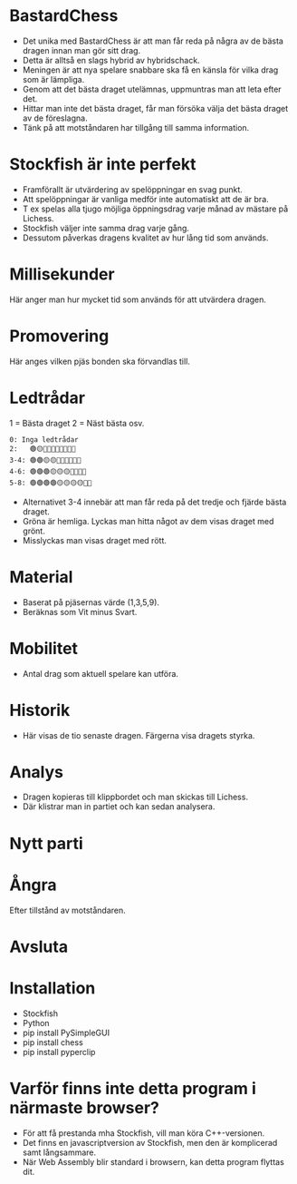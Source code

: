 # BastardChess

* Det unika med BastardChess är att man får reda på några av de bästa dragen innan man gör sitt drag.  
* Detta är alltså en slags hybrid av hybridschack.
* Meningen är att nya spelare snabbare ska få en känsla för vilka drag som är lämpliga.
* Genom att det bästa draget utelämnas, uppmuntras man att leta efter det.
* Hittar man inte det bästa draget, får man försöka välja det bästa draget av de föreslagna.
* Tänk på att motståndaren har tillgång till samma information.

# Stockfish är inte perfekt

* Framförallt är utvärdering av spelöppningar en svag punkt.
* Att spelöppningar är vanliga medför inte automatiskt att de är bra.
* T ex spelas alla tjugo möjliga öppningsdrag varje månad av mästare på Lichess.
* Stockfish väljer inte samma drag varje gång.
* Dessutom påverkas dragens kvalitet av hur lång tid som används.

# Millisekunder

Här anger man hur mycket tid som används för att utvärdera dragen.

# Promovering

Här anges vilken pjäs bonden ska förvandlas till.

# Ledtrådar

1 = Bästa draget
2 = Näst bästa osv.

```
0: Inga ledtrådar
2:   🟢🟡🔴🔴🔴🔴🔴🔴🔴🔴
3-4: 🟢🟢🟡🟡🔴🔴🔴🔴🔴🔴
4-6: 🟢🟢🟢🟡🟡🟡🔴🔴🔴🔴
5-8: 🟢🟢🟢🟢🟡🟡🟡🟡🔴🔴
```
* Alternativet 3-4 innebär att man får reda på det tredje och fjärde bästa draget.
* Gröna är hemliga. Lyckas man hitta något av dem visas draget med grönt.
* Misslyckas man visas draget med rött.

# Material

* Baserat på pjäsernas värde (1,3,5,9).
* Beräknas som Vit minus Svart.

# Mobilitet

* Antal drag som aktuell spelare kan utföra.

# Historik

* Här visas de tio senaste dragen. Färgerna visa dragets styrka.

# Analys

* Dragen kopieras till klippbordet och man skickas till Lichess.  
* Där klistrar man in partiet och kan sedan analysera.  

# Nytt parti

# Ångra

Efter tillstånd av motståndaren.

# Avsluta

# Installation

* Stockfish
* Python
* pip install PySimpleGUI
* pip install chess
* pip install pyperclip

# Varför finns inte detta program i närmaste browser?

* För att få prestanda mha Stockfish, vill man köra C++-versionen.
* Det finns en javascriptversion av Stockfish, men den är komplicerad samt långsammare.
* När Web Assembly blir standard i browsern, kan detta program flyttas dit.